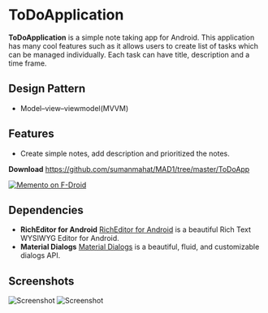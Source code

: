 ToDoApplication
=======
**ToDoApplication** is a simple note taking app for Android. This application has many cool features such as it allows users to create list of tasks which can be managed individually. Each task can have title, description and a time frame. 

## Design Pattern
- Model–view–viewmodel(MVVM)

## Features

- Create simple notes, add description and prioritized the notes.

**Download** https://github.com/sumanmahat/MAD1/tree/master/ToDoApp

[![Memento on F-Droid](https://user-images.githubusercontent.com/32419723/31298395-444a0bce-aaea-11e7-8624-cd38636fbf42.png)](https://f-droid.org/packages/github.yaa110.memento/)

## Dependencies

- **RichEditor for Android** [RichEditor for Android](https://github.com/wasabeef/richeditor-android) is a beautiful Rich Text WYSIWYG Editor for Android.
- **Material Dialogs** [Material Dialogs](https://github.com/afollestad/material-dialogs) is a beautiful, fluid, and customizable dialogs API.

## Screenshots

![Screenshot](https://raw.githubusercontent.com/yaa110/Memento/master/Screenshots/001.png)
![Screenshot](https://www.google.com/search?q=mvvm&source=lnms&tbm=isch&sa=X&ved=0ahUKEwiqyof0oqLiAhVHfisKHd3cC28Q_AUIDigB&cshid=1558086099536772&biw=1366&bih=635#imgrc=p4WKzHzDoQzxhM:)

